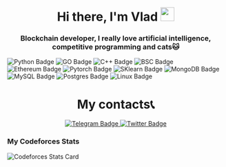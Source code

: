 <h1 align="center">Hi there, I'm Vlad
<img src="https://github.com/blackcater/blackcater/raw/main/images/Hi.gif" height="32"/></h1>
<h3 align="center">Blockchain developer, I really love artificial intelligence, competitive programming and cats🐱</h3>

<div id="badges">
  <img src="https://img.shields.io/badge/python-3670A0?style=for-the-badge&logo=python&logoColor=ffdd54" alt="Python Badge"/>
  <img src="https://img.shields.io/badge/go-%2300ADD8.svg?style=for-the-badge&logo=go&logoColor=white" alt="GO Badge"/>
  <img src="https://img.shields.io/badge/c++-%2300599C.svg?style=for-the-badge&logo=c%2B%2B&logoColor=white" alt="C++ Badge"/>
  <img src="https://img.shields.io/badge/Binance-FCD535?style=for-the-badge&logo=binance&logoColor=white" alt="BSC Badge"/>
  <img src="https://img.shields.io/badge/Ethereum-3C3C3D?style=for-the-badge&logo=Ethereum&logoColor=white" alt="Ethereum Badge"/>
  <img src="https://img.shields.io/badge/PyTorch-%23EE4C2C.svg?style=for-the-badge&logo=PyTorch&logoColor=white" alt="Pytorch Badge"/>
  <img src="https://img.shields.io/badge/scikit--learn-%23F7931E.svg?style=for-the-badge&logo=scikit-learn&logoColor=white" alt="SKlearn Badge"/>
  <img src="https://img.shields.io/badge/MongoDB-%234ea94b.svg?style=for-the-badge&logo=mongodb&logoColor=white" alt="MongoDB Badge"/>
  <img src="https://img.shields.io/badge/mysql-%2300f.svg?style=for-the-badge&logo=mysql&logoColor=white" alt="MySQL Badge"/>
  <img src="https://img.shields.io/badge/postgres-%23316192.svg?style=for-the-badge&logo=postgresql&logoColor=white" alt="Postgres Badge"/>
  <img src="https://img.shields.io/badge/Linux-FCC624?style=for-the-badge&logo=linux&logoColor=black" alt="Linux Badge"/>
</div>

<h1 align="center">My contacts📞</h1>
<div align="center" id="badges">
  <a href="https://t.me/vlad_vigilante">
    <img src="https://img.shields.io/badge/Telegram-2CA5E0?style=for-the-badge&logo=telegram&logoColor=white" alt="Telegram Badge"/>
  </a>
  <a href="https://twitter.com/VKorovnikov?t=0S3WP1PET98Shsa7UwEXAA&s=09">
    <img src="https://img.shields.io/badge/Twitter-blue?style=for-the-badge&logo=twitter&logoColor=white" alt="Twitter Badge"/>
  </a>
</div>

<div align="center" id="visit_counter">
  <img src="https://komarev.com/ghpvc/?username=guf2019&style=flat-square&color=blue" alt=""/>
</div> 


### My Codeforces Stats

![Codeforces Stats Card](https://codeforces-stats-api.herokuapp.com/stats?username=Vlad_GuF&theme=2)


